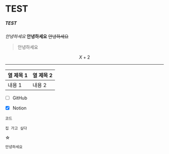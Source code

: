 # TEST
##### TEST
*안녕하세요*
**안녕하세요**
~~안녕하세요~~
> 안녕하세요

$$
X+2
$$

---
| 열 제목 1 | 열 제목 2 |
| -------- | ----------|
| 내용 1    | 내용 2    |
- [ ] GitHub
- [x] Notion


`코드`
```언어
집 가고 싶다
```
☆
```bash
안녕하세요
